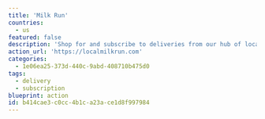 ```yaml
---
title: 'Milk Run'
countries:
  - us
featured: false
description: 'Shop for and subscribe to deliveries from our hub of local farmers, butchers, bakers, and makers in Portland, Oregon.'
action_url: 'https://localmilkrun.com'
categories:
  - 1e06ea25-373d-440c-9abd-408710b475d0
tags:
  - delivery
  - subscription
blueprint: action
id: b414cae3-c0cc-4b1c-a23a-ce1d8f997984
---
```

